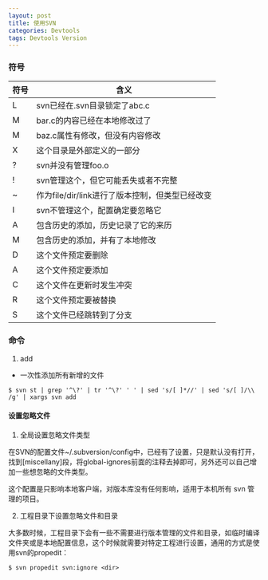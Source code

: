 ```yaml
---
layout: post
title: 使用SVN
categories: Devtools
tags: Devtools Version
---
```


### 符号

符号 | 含义
--- | ---
L | svn已经在.svn目录锁定了abc.c
M | bar.c的内容已经在本地修改过了
M | baz.c属性有修改，但没有内容修改
X | 这个目录是外部定义的一部分
? | svn并没有管理foo.o
! | svn管理这个，但它可能丢失或者不完整
~ | 作为file/dir/link进行了版本控制，但类型已经改变
I | svn不管理这个，配置确定要忽略它
A | 包含历史的添加，历史记录了它的来历
M | 包含历史的添加，并有了本地修改
D | 这个文件预定要删除
A | 这个文件预定要添加
C | 这个文件在更新时发生冲突
R | 这个文件预定要被替换
S | 这个文件已经跳转到了分支

### 命令

1. add

* 一次性添加所有新增的文件

```$ svn st | grep '^\?' | tr '^\?' ' ' | sed 's/[ ]*//' | sed 's/[ ]/\\ /g' | xargs svn add```

#### 设置忽略文件

1. 全局设置忽略文件类型

在SVN的配置文件~/.subversion/config中，已经有了设置，只是默认没有打开，找到[miscellany]段，将global-ignores前面的注释去掉即可，另外还可以自己增加一些想忽略的文件类型。

这个配置是只影响本地客户端，对版本库没有任何影响，适用于本机所有 svn 管理的项目。

2. 工程目录下设置忽略文件和目录

大多数时候，工程目录下会有一些不需要进行版本管理的文件和目录，如临时编译文件夹或是本地配置信息，这个时候就需要对特定工程进行设置，通用的方式是使用svn的propedit：

```$ svn propedit svn:ignore <dir>```

